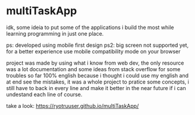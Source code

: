 # multiTaskApp

idk, some ideia to put some of the applications i build the most while learning programming in just one place.

ps: developed using mobile first design
ps2: big screen not supported yet, for a better experience use mobile compatibility mode on your browser 

project was made by using what i know from web dev, the only resource was a lot documentation and some ideas from stack overflow for some troubles so far
100% english because i thought i could use my english and at end see the mistakes, it was a whole project to pratice some concepts, i still have to back in every line and make it better in the near future if i can undestand each line of course.


take a look: https://ryotruuser.github.io/multiTaskApp/
